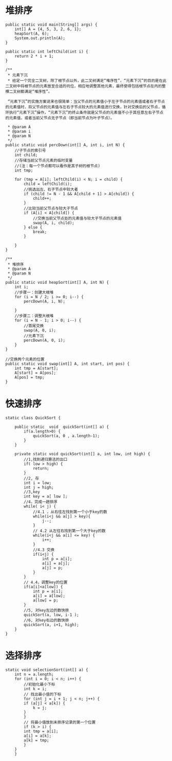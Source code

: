 # 堆排序

    public static void main(String[] args) {
        int[] A = {4, 5, 3, 2, 6, 1};
        heapSort(A, 6);
        System.out.println(A);
    }

    public static int leftChild(int i) {
        return 2 * i + 1;
    }

    /**
     * 元素下沉
     * 给定一个完全二叉树，除了根节点以外，此二叉树满足“堆序性”，“元素下沉”的目的是在此二叉树中将根节点的元素放至合适的坑位，相应地调整其他元素，最终使得包括根节点在内的整棵二叉树都满足“堆序性”。

     “元素下沉”的实施方案说来也很简单：当父节点的元素值小于左子节点的元素值或者右子节点的元素值时，将父节点的元素值与左右子节点较大的元素值进行交换，针对交换后的父节点，循环执行“元素下沉”操作，“元素下沉”的终止条件就是父节点的元素值不小于其任意左右子节点的元素值，或者当前父节点无子节点（即当前节点为叶子节点）。

     * @param A
     * @param i
     * @param N
     */
    public static void percDown(int[] A, int i, int N) {
        //子节点的索引号
        int child;
        //存储当前父节点元素的临时变量
        //(注：每一个节点都可以看作是其子树的根节点)
        int tmp;

        for (tmp = A[i]; leftChild(i) < N; i = child) {
            child = leftChild(i);
            //挑选出左、右子节点中较大者
            if (child != N - 1 && A[child + 1] > A[child]) {
                child++;
            }
            //比较当前父节点与较大子节点
            if (A[i] < A[child]) {
                //交换当前父节点处的元素值与较大子节点的元素值
                swap(A, i, child);
            } else {
                break;
            }

        }
    }

    /**
     * 堆排序
     * @param A
     * @param N
     */
    public static void heapSort(int[] A, int N) {
        int i;
        //步骤一：创建大根堆
        for (i = N / 2; i >= 0; i--) {
            percDown(A, i, N);

        }
        //步骤二：调整大根堆
        for (i = N - 1; i > 0; i--) {
            //首尾交换
            swap(A, 0, i);
            //元素下沉
            percDown(A, 0, i);
        }
    }

    //交换两个元素的位置
    public static void swap(int[] A, int start, int pos) {
        int tmp = A[start];
        A[start] = A[pos];
        A[pos] = tmp;
    }

# 快速排序
	static class QuickSort {
	 
		public static  void  quickSort(int[] a) {
			if(a.length>0) {
				quickSort(a, 0 , a.length-1);
			}
		}
	 
		private static void quickSort(int[] a, int low, int high) {
			//1,找到递归算法的出口
			if( low > high) {
				return;
			}
			//2, 存
			int i = low;
			int j = high;
			//3,key
			int key = a[ low ];
			//4，完成一趟排序
			while( i< j) {
				//4.1 ，从右往左找到第一个小于key的数
				while(i<j && a[j] > key){
					j--;
				}
				// 4.2 从左往右找到第一个大于key的数
				while(i<j && a[i] <= key) {
					i++;
				}
				//4.3 交换
				if(i<j) {
					int p = a[i];
					a[i] = a[j];
					a[j] = p;
				}
			}
			// 4.4，调整key的位置
			if(a[i]<a[low]) {
				int p = a[i];
				a[i] = a[low];
				a[low] = p;
			}
			//5, 对key左边的数快排
			quickSort(a, low, i-1 );
			//6, 对key右边的数快排
			quickSort(a, i+1, high);
		}
	}
# 选择排序
	static void selectionSort(int[] a) {
		int n = a.length;
		for (int i = 0; i < n; i++) {
			//初始化最小下标
		    int k = i;
		    // 找出最小值的下标
		    for (int j = i + 1; j < n; j++) {
			if (a[j] < a[k]) {
			    k = j;
			}
		    }
		    // 将最小值放到未排序记录的第一个位置
		    if (k > i) {
			int tmp = a[i];
			a[i] = a[k];
			a[k] = tmp;
		    }
		}
	    }
